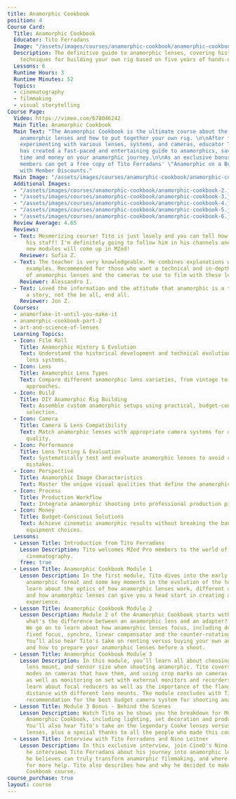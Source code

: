 ```yaml
---
title: Anamorphic Cookbook
position: 4
Course Card:
  Title: Anamorphic Cookbook
  Educator: Tito Ferradans
  Image: "/assets/images/courses/anamorphic-cookbook/anamorphic-cookbook.jpg"
  Description: The definitive guide to anamorphic lenses, covering history and practical
    techniques for building your own rig based on five years of hands-on experience.
  Lessons: 6
  Runtime Hours: 3
  Runtime Minutes: 52
  Topics:
  - cinematography
  - filmmaking
  - visual storytelling
Course Page:
  Video: https://vimeo.com/678046242
  Main Title: Anamorphic Cookbook
  Main Text: "The Anamorphic Cookbook is the ultimate course about the history of
    anamorphic lenses and how to put together your own rig. \n\nAfter five years of
    experimenting with various lenses, systems, and cameras, educator Tito Ferradans
    has created a fast-paced and entertaining guide to anamorphics, saving you both
    time and money on your anamorphic journey.\n\nAs an exclusive bonus, MZed Pro
    members can get a free copy of Tito Ferradans' \"Anamorphic on a Budget\" ebook
    with Member Discounts."
  Main Image: "/assets/images/courses/anamorphic-cookbook/anamorphic-cookbook-1.jpg"
  Additional Images:
  - "/assets/images/courses/anamorphic-cookbook/anamorphic-cookbook-2.jpg"
  - "/assets/images/courses/anamorphic-cookbook/anamorphic-cookbook-3.jpg"
  - "/assets/images/courses/anamorphic-cookbook/anamorphic-cookbook-4.jpg"
  - "/assets/images/courses/anamorphic-cookbook/anamorphic-cookbook-5.jpg"
  - "/assets/images/courses/anamorphic-cookbook/anamorphic-cookbook-6.jpg"
  Review Average: 4.65
  Reviews:
  - Text: Mesmerizing course! Tito is just lovely and you can tell how much he knows
      his stuff! I'm definitely going to follow him in his channels and see if any
      new modules will come up in MZed!
    Reviewer: Sofia Z.
  - Text: The teacher is very knowledgeable. He combines explanations with practical
      examples. Recommended for those who want a technical and in-depth explanation
      of anamorphic lenses and the cameras to use to film with these lenses.
    Reviewer: Alessandro I.
  - Text: Loved the information and the attitude that anamorphic is a tool to tell
      a story, not the be all, end all.
    Reviewer: Jon Z.
  Courses:
  - anamorfake-it-until-you-make-it
  - anamorphic-cookbook-part-2
  - art-and-science-of-lenses
  Learning Topics:
  - Icon: Film Roll
    Title: Anamorphic History & Evolution
    Text: Understand the historical development and technical evolution of anamorphic
      lens systems.
  - Icon: Lens
    Title: Anamorphic Lens Types
    Text: Compare different anamorphic lens varieties, from vintage to modern manufacturing
      approaches.
  - Icon: Build
    Title: DIY Anamorphic Rig Building
    Text: Assemble custom anamorphic setups using practical, budget-conscious component
      selection.
  - Icon: Camera
    Title: Camera & Lens Compatibility
    Text: Match anamorphic lenses with appropriate camera systems for optimal image
      quality.
  - Icon: Performance
    Title: Lens Testing & Evaluation
    Text: Systematically test and evaluate anamorphic lenses to avoid costly purchasing
      mistakes.
  - Icon: Perspective
    Title: Anamorphic Image Characteristics
    Text: Master the unique visual qualities that define the anamorphic look and aesthetic.
  - Icon: Process
    Title: Production Workflow
    Text: Integrate anamorphic shooting into professional production pipelines efficiently.
  - Icon: Money
    Title: Budget-Conscious Solutions
    Text: Achieve cinematic anamorphic results without breaking the bank through smart
      equipment choices.
  Lessons:
  - Lesson Title: Introduction from Tito Ferradans
    Lesson Description: Tito welcomes MZed Pro members to the world of anamorphic
      cinematography.
    free: true
  - Lesson Title: Anamorphic Cookbook Module 1
    Lesson Description: In the first module, Tito dives into the early days of the
      anamorphic format and some key moments in the evolution of the technology. You’ll
      learn about the optics of how anamorphic lenses work, different aspect ratios,
      and how anamorphic lenses can give you a head start in creating a cinematic
      experience.
  - Lesson Title: Anamorphic Cookbook Module 2
    Lesson Description: Module 2 of the Anamorphic Cookbook starts with a common confusion
      what's the difference between an anamorphic lens and an adapter? Can you tell?
      We go on to learn about how anamorphic lenses focus, including double focus,
      fixed focus, synchro, linear compensator and the counter-rotating astigmatizer.
      You’ll also hear Tito's take on renting versus buying your own anamorphic gear,
      and how to prepare your anamorphic lenses before a shoot.
  - Lesson Title: Anamorphic Cookbook Module 3
    Lesson Description: In this module, you’ll learn all about choosing a camera,
      lens mount, and sensor size when shooting anamorphic. Tito covers anamorphic
      modes on cameras that have them, and using crop marks on cameras that don’t,
      as well as monitoring on set with external monitors and recorders. You’ll also
      learn about focal reducers as well as the importance of the flange-to-sensor
      distance with different lens mounts. The module concludes with Tito giving his
      recommendation for the best budget camera system for shooting anamorphic.
  - Lesson Title: Module 3 Bonus - Behind the Scenes
    Lesson Description: Watch Tito as he shows you the breakdown for Module 3 of the
      Anamorphic Cookbook, including lighting, set decoration and production design.
      You'll also hear Tito's take on the legendary Cooke lenses versus modern Atlas
      lenses, plus a special thanks to all the people who made this course possible.
  - Lesson Title: Interview with Tito Ferradans and Nino Leitner
    Lesson Description: In this exclusive interview, join CineD's Nino Leitner as
      he interviews Tito Ferradans about his journey into anamorphic lenses, what
      he believes can truly transform anamorphic filmmaking, and where you can go
      for more help. Tito also describes how and why he decided to make the Anamorphic
      Cookbook course.
course_purchase: true
layout: course
---
```


